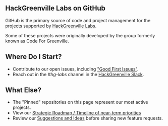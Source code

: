 ## HackGreenville Labs on GitHub
GitHub is the primary source of code and project management for the projects supported by [HackGreenville Labs](https://hackgreenville.com/labs).

Some of these projects were originally developed by the group formerly known as Code For Greenville.

## Where Do I Start?
* Contribute to our open issues, including ["Good First Issues"](https://github.com/orgs/hackgvl/projects/2).
* Reach out in the _#hg-labs_ channel in the [HackGreenville Slack](https://hackgreenville.com/join-slack).

## What Else?
* The "Pinned" repositories on this page represent our most active projects.
* View our [Strategic Roadmap / Timeline of near-term priorities](https://github.com/orgs/hackgvl/projects/4/views/2)
* Review our [Suggestions and Ideas](https://github.com/orgs/hackgvl/projects/7) before sharing new feature requests.

